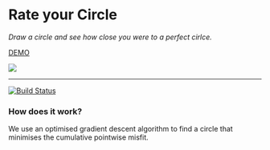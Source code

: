 # Rate your Circle
_Draw a circle and see how close you were to a perfect cirlce._

[DEMO](http://users.ox.ac.uk/~wadh5221/bestcircle/index.html)

![](https://i.imgur.com/zEt7IuX.png)
____
[![Build Status](https://travis-ci.org/joemccann/dillinger.svg?branch=master)](https://travis-ci.org/joemccann/dillinger)

### How does it work?

We use an optimised gradient descent algorithm to find a circle that minimises the cumulative pointwise misfit.

